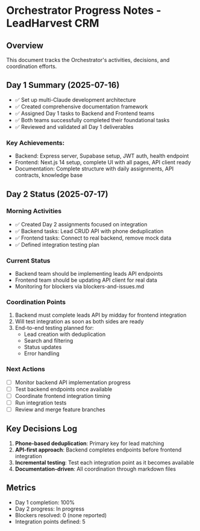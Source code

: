 # Orchestrator Progress Notes - LeadHarvest CRM

## Overview
This document tracks the Orchestrator's activities, decisions, and coordination efforts.

## Day 1 Summary (2025-07-16)
- ✅ Set up multi-Claude development architecture
- ✅ Created comprehensive documentation framework
- ✅ Assigned Day 1 tasks to Backend and Frontend teams
- ✅ Both teams successfully completed their foundational tasks
- ✅ Reviewed and validated all Day 1 deliverables

### Key Achievements:
- Backend: Express server, Supabase setup, JWT auth, health endpoint
- Frontend: Next.js 14 setup, complete UI with all pages, API client ready
- Documentation: Complete structure with daily assignments, API contracts, knowledge base

## Day 2 Status (2025-07-17)

### Morning Activities
- ✅ Created Day 2 assignments focused on integration
- ✅ Backend tasks: Lead CRUD API with phone deduplication
- ✅ Frontend tasks: Connect to real backend, remove mock data
- ✅ Defined integration testing plan

### Current Status
- Backend team should be implementing leads API endpoints
- Frontend team should be updating API client for real data
- Monitoring for blockers via blockers-and-issues.md

### Coordination Points
1. Backend must complete leads API by midday for frontend integration
2. Will test integration as soon as both sides are ready
3. End-to-end testing planned for:
   - Lead creation with deduplication
   - Search and filtering
   - Status updates
   - Error handling

### Next Actions
- [ ] Monitor backend API implementation progress
- [ ] Test backend endpoints once available
- [ ] Coordinate frontend integration timing
- [ ] Run integration tests
- [ ] Review and merge feature branches

## Key Decisions Log
1. **Phone-based deduplication**: Primary key for lead matching
2. **API-first approach**: Backend completes endpoints before frontend integration
3. **Incremental testing**: Test each integration point as it becomes available
4. **Documentation-driven**: All coordination through markdown files

## Metrics
- Day 1 completion: 100%
- Day 2 progress: In progress
- Blockers resolved: 0 (none reported)
- Integration points defined: 5